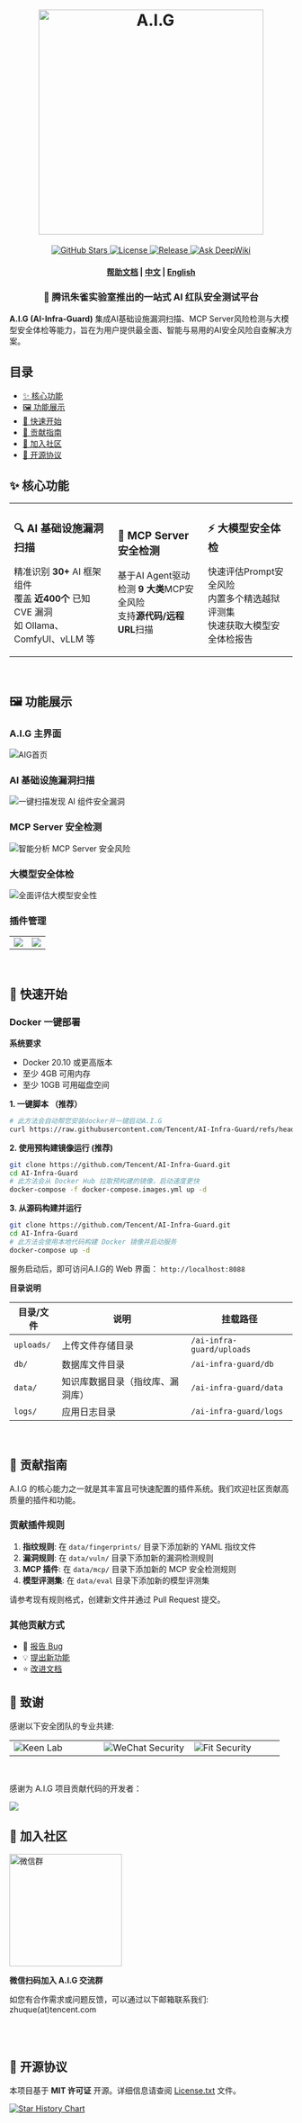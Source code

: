 
<p align="center">
    <h1 align="center"><img vertical-align=“middle” width="400px" src="/img/logo-full-new.png" alt="A.I.G"/></h1>
</p>
<p align="center">
    <a href="https://github.com/Tencent/AI-Infra-Guard">
        <img alt="GitHub Stars" src="https://img.shields.io/github/stars/Tencent/AI-Infra-Guard?color=gold">
    </a>
    <a href="https://github.com/Tencent/AI-Infra-Guard">
        <img alt="License" src="https://img.shields.io/badge/license-MIT-blue">
    </a>
    <a href="https://github.com/Tencent/AI-Infra-Guard">
        <img alt="Release" src="https://img.shields.io/github/v/release/Tencent/AI-Infra-Guard?color=green">
    </a>
    <a href="https://deepwiki.com/Tencent/AI-Infra-Guard">
        <img src="https://deepwiki.com/badge.svg" alt="Ask DeepWiki">
    </a>
</p>
<h4 align="center">
    <p>
        <a href="https://tencent.github.io/AI-Infra-Guard/">帮助文档</a> |
        <a href="#">中文</a> |
        <a href="./README.md">English</a>
    <p>
</h4>

<p align="center">
    <h3 align="center">🚀 腾讯朱雀实验室推出的一站式 AI 红队安全测试平台</h3>
</p>




**A.I.G (AI-Infra-Guard)** 集成AI基础设施漏洞扫描、MCP Server风险检测与大模型安全体检等能力，旨在为用户提供最全面、智能与易用的AI安全风险自查解决方案。


## 目录
- [✨ 核心功能](#-核心功能)
- [🖼️ 功能展示](#-功能展示)
- [🚀 快速开始](#-快速开始)
- [🙏 贡献指南](#-贡献指南)
- [💬 加入社区](#-加入社区)
- [📄 开源协议](#-开源协议)


## ✨ 核心功能

<table>
  <tr>
    <td>
      <h3>🔍 AI 基础设施漏洞扫描</h3>
      <p>精准识别 <b>30+</b> AI 框架组件<br/>覆盖 <b>近400个</b> 已知 CVE 漏洞<br/>如 Ollama、ComfyUI、vLLM 等</p>
    </td>
    <td>
      <h3>🤖 MCP Server 安全检测</h3>
      <p>基于AI Agent驱动<br />检测 <b>9 大类</b>MCP安全风险<br/>支持<b>源代码/远程URL</b>扫描</p>
    </td>
    <td>
      <h3>⚡ 大模型安全体检</h3>
      <p>快速评估Prompt安全风险<br/>内置多个精选越狱评测集<br/>快速获取大模型安全体检报告</p>
    </td>
  </tr>
</table>
<br />

## 🖼️ 功能展示

### A.I.G 主界面
![AIG首页](img/background.png)

### AI 基础设施漏洞扫描
![一键扫描发现 AI 组件安全漏洞](img/ai-infra-scan.png)

### MCP Server 安全检测
![智能分析 MCP Server 安全风险](img/mcp-server.png)

### 大模型安全体检
![全面评估大模型安全性](img/model-security.png)

### 插件管理
<table>
  <tr>
    <td valign="top"><img align=top src="img/plugin-1.png"/></td>
    <td valign="top"><img align=top src="img/plugin-2.png"/></td>
  </tr>
</table>

<br />

## 🚀 快速开始
### Docker 一键部署

**系统要求**

- Docker 20.10 或更高版本
- 至少 4GB 可用内存
- 至少 10GB 可用磁盘空间

**1. 一键脚本 （推荐）**
```bash
# 此方法会自动帮您安装docker并一键启动A.I.G
curl https://raw.githubusercontent.com/Tencent/AI-Infra-Guard/refs/heads/main/docker.sh | bash
```

**2. 使用预构建镜像运行 (推荐)**
```bash
git clone https://github.com/Tencent/AI-Infra-Guard.git
cd AI-Infra-Guard
# 此方法会从 Docker Hub 拉取预构建的镜像，启动速度更快
docker-compose -f docker-compose.images.yml up -d
```
**3. 从源码构建并运行**
```bash
git clone https://github.com/Tencent/AI-Infra-Guard.git
cd AI-Infra-Guard
# 此方法会使用本地代码构建 Docker 镜像并启动服务
docker-compose up -d
```

服务启动后，即可访问A.I.G的 Web 界面：
`http://localhost:8088`

**目录说明**

| 目录/文件      | 说明               | 挂载路径                      |
|------------|------------------|---------------------------|
| `uploads/` | 上传文件存储目录         | `/ai-infra-guard/uploads` |
| `db/`      | 数据库文件目录          | `/ai-infra-guard/db`      |
| `data/`    | 知识库数据目录（指纹库、漏洞库） | `/ai-infra-guard/data`    |
| `logs/`    | 应用日志目录           | `/ai-infra-guard/logs`    |

<br />

## 📝 贡献指南

A.I.G 的核心能力之一就是其丰富且可快速配置的插件系统。我们欢迎社区贡献高质量的插件和功能。

### 贡献插件规则
1.  **指纹规则**: 在 `data/fingerprints/` 目录下添加新的 YAML 指纹文件
2.  **漏洞规则**: 在 `data/vuln/` 目录下添加新的漏洞检测规则
3.  **MCP 插件**: 在 `data/mcp/` 目录下添加新的 MCP 安全检测规则
4.  **模型评测集**: 在 `data/eval` 目录下添加新的模型评测集

请参考现有规则格式，创建新文件并通过 Pull Request 提交。

### 其他贡献方式
- 🐛 [报告 Bug](https://github.com/Tencent/AI-Infra-Guard/issues)
- 💡 [提出新功能](https://github.com/Tencent/AI-Infra-Guard/issues)
- ⭐ [改进文档](https://github.com/Tencent/AI-Infra-Guard/pulls)
  <br />

## 🙏 致谢

感谢以下安全团队的专业共建:
<table>
  <tr>
    <td width="33%"><img src="img/keen_lab_logo.svg" alt="Keen Lab"></td>
    <td width="33%"><img src="img/wechat_security.png" alt="WeChat Security"></td>
    <td width="33%"><img src="img/fit_sec_logo.png" alt="Fit Security"></td>
  </tr>
</table>

<br>

感谢为 A.I.G 项目贡献代码的开发者：

<a href="https://github.com/Tencent/AI-Infra-Guard/graphs/contributors">
  <img src="https://contrib.rocks/image?repo=Tencent/AI-Infra-Guard" />
</a>

<br>

## 💬 加入社区

<div>
  <img src="img/wechatgroup.png" alt="微信群" width="200">
  <p><b>微信扫码加入 A.I.G 交流群</b></p>
</div>
如您有合作需求或问题反馈，可以通过以下邮箱联系我们: zhuque(at)tencent.com

<br><br>

## 📄 开源协议

本项目基于 **MIT 许可证** 开源。详细信息请查阅 [License.txt](./License.txt) 文件。

<div>

[![Star History Chart](https://api.star-history.com/svg?repos=Tencent/AI-Infra-Guard&type=Date)](https://star-history.com/#Tencent/AI-Infra-Guard&Date)

</div>
